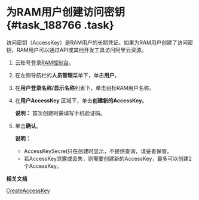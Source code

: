 # 为RAM用户创建访问密钥 {#task_188766 .task}

访问密钥（AccessKey）是RAM用户的长期凭证。如果为RAM用户创建了访问密钥，RAM用户可以通过API或其他开发工具访问阿里云资源。

1.  云账号登录[RAM控制台](https://ram.console.aliyun.com/)。
2.  在左侧导航栏的**人员管理**菜单下，单击**用户**。
3.  在**用户登录名称/显示名称**列表下，单击目标RAM用户名称。
4.  在**用户AccessKey** 区域下，单击**创建新的AccessKey**。 

    **说明：** 首次创建时需填写手机验证码。

5.  单击**确认**。 

    **说明：** 

    -   AccessKeySecret只在创建时显示，不提供查询，请妥善保管。
    -   若AccessKey泄露或丢失，则需要创建新的AccessKey，最多可以创建2个AccessKey。

**相关文档**  


[CreateAccessKey](../../../../cn.zh-CN/API参考（RAM）/用户管理接口/CreateAccessKey.md#)

